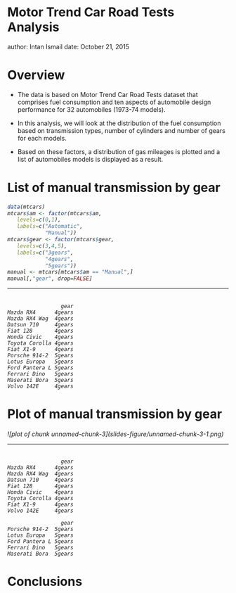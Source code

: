 Motor Trend Car Road Tests Analysis
========================================================
author: Intan Ismail
date: October 21, 2015

Overview
========================================================

- The data is based on Motor Trend Car Road Tests dataset that comprises fuel 
consumption and ten aspects of automobile design performance for 32 automobiles 
(1973-74 models).

- In this analysis, we will look at the distribution of the fuel consumption 
based on transmission types, number of cylinders and number of gears for 
each models.

- Based on these factors, a distribution of gas mileages is plotted and a list 
of automobiles models is displayed as a result.

List of manual transmission by gear
========================================================
<h6>

```r
data(mtcars)
mtcars$am <- factor(mtcars$am,
   levels=c(0,1),
   labels=c("Automatic",
            "Manual")) 
mtcars$gear <- factor(mtcars$gear,
   levels=c(3,4,5),
   labels=c("3gears",
            "4gears",
            "5gears")) 
manual <- mtcars[mtcars$am == "Manual",]
manual[,"gear", drop=FALSE]
```

***
<h6>

```
                 gear
Mazda RX4      4gears
Mazda RX4 Wag  4gears
Datsun 710     4gears
Fiat 128       4gears
Honda Civic    4gears
Toyota Corolla 4gears
Fiat X1-9      4gears
Porsche 914-2  5gears
Lotus Europa   5gears
Ford Pantera L 5gears
Ferrari Dino   5gears
Maserati Bora  5gears
Volvo 142E     4gears
```

Plot of manual transmission by gear
========================================================
<h6>
![plot of chunk unnamed-chunk-3](slides-figure/unnamed-chunk-3-1.png) 

***
<h6>

```
                 gear
Mazda RX4      4gears
Mazda RX4 Wag  4gears
Datsun 710     4gears
Fiat 128       4gears
Honda Civic    4gears
Toyota Corolla 4gears
Fiat X1-9      4gears
Volvo 142E     4gears
```

```
                 gear
Porsche 914-2  5gears
Lotus Europa   5gears
Ford Pantera L 5gears
Ferrari Dino   5gears
Maserati Bora  5gears
```

Conclusions
========================================================
